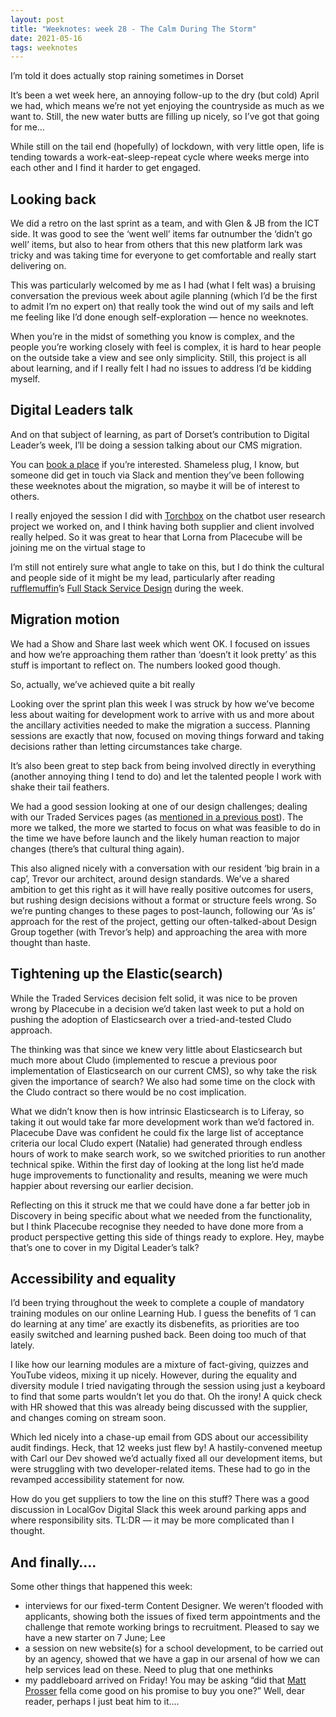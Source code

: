 ```yaml
---
layout: post
title: "Weeknotes: week 28 - The Calm During The Storm"
date: 2021-05-16
tags: weeknotes
---
```


I’m told it does actually stop raining sometimes in Dorset

It’s been a wet week here, an annoying follow-up to the dry (but cold) April we had, which means we’re not yet enjoying the countryside as much as we want to. Still, the new water butts are filling up nicely, so I’ve got that going for me…

While still on the tail end (hopefully) of lockdown, with very little open, life is tending towards a work-eat-sleep-repeat cycle where weeks merge into each other and I find it harder to get engaged.

## Looking back

We did a retro on the last sprint as a team, and with Glen & JB from the ICT side. It was good to see the ‘went well’ items far outnumber the ‘didn’t go well’ items, but also to hear from others that this new platform lark was tricky and was taking time for everyone to get comfortable and really start delivering on.

This was particularly welcomed by me as I had (what I felt was) a bruising conversation the previous week about agile planning (which I’d be the first to admit I’m no expert on) that really took the wind out of my sails and left me feeling like I’d done enough self-exploration — hence no weeknotes.

When you’re in the midst of something you know is complex, and the people you’re working closely with feel is complex, it is hard to hear people on the outside take a view and see only simplicity. Still, this project is all about learning, and if I really felt I had no issues to address I’d be kidding myself.

## Digital Leaders talk

And on that subject of learning, as part of Dorset’s contribution to Digital Leader’s week, I’ll be doing a session talking about our CMS migration.

You can [book a place](https://week.digileaders.com/?sc=EsJvNxZo) if you’re interested. Shameless plug, I know, but someone did get in touch via Slack and mention they’ve been following these weeknotes about the migration, so maybe it will be of interest to others.

I really enjoyed the session I did with [Torchbox](https://medium.com/u/b5f905ef3ce3?source=post_page-----ed41c2871098--------------------------------) on the chatbot user research project we worked on, and I think having both supplier and client involved really helped. So it was great to hear that Lorna from Placecube will be joining me on the virtual stage to

I’m still not entirely sure what angle to take on this, but I do think the cultural and people side of it might be my lead, particularly after reading [rufflemuffin](https://medium.com/u/b8747643e779?source=post_page-----ed41c2871098--------------------------------)’s [Full Stack Service Design](http://sarah-drummond.com/full-stack-service-design/) during the week.

## Migration motion

We had a Show and Share last week which went OK. I focused on issues and how we’re approaching them rather than ‘doesn’t it look pretty’ as this stuff is important to reflect on. The numbers looked good though.

So, actually, we’ve achieved quite a bit really

Looking over the sprint plan this week I was struck by how we’ve become less about waiting for development work to arrive with us and more about the ancillary activities needed to make the migration a success. Planning sessions are exactly that now, focused on moving things forward and taking decisions rather than letting circumstances take charge.

It’s also been great to step back from being involved directly in everything (another annoying thing I tend to do) and let the talented people I work with shake their tail feathers.

We had a good session looking at one of our design challenges; dealing with our Traded Services pages (as [mentioned in a previous post](/blog/2021/05/01/weeknotes-week-26)). The more we talked, the more we started to focus on what was feasible to do in the time we have before launch and the likely human reaction to major changes (there’s that cultural thing again).

This also aligned nicely with a conversation with our resident ‘big brain in a cap’, Trevor our architect, around design standards. We’ve a shared ambition to get this right as it will have really positive outcomes for users, but rushing design decisions without a format or structure feels wrong. So we’re punting changes to these pages to post-launch, following our ‘As is’ approach for the rest of the project, getting our often-talked-about Design Group together (with Trevor’s help) and approaching the area with more thought than haste.

## Tightening up the Elastic(search)

While the Traded Services decision felt solid, it was nice to be proven wrong by Placecube in a decision we’d taken last week to put a hold on pushing the adoption of Elasticsearch over a tried-and-tested Cludo approach.

The thinking was that since we knew very little about Elasticsearch but much more about Cludo (implemented to rescue a previous poor implementation of Elasticsearch on our current CMS), so why take the risk given the importance of search? We also had some time on the clock with the Cludo contract so there would be no cost implication.

What we didn’t know then is how intrinsic Elasticsearch is to Liferay, so taking it out would take far more development work than we’d factored in. Placecube Dave was confident he could fix the large list of acceptance criteria our local Cludo expert (Natalie) had generated through endless hours of work to make search work, so we switched priorities to run another technical spike. Within the first day of looking at the long list he’d made huge improvements to functionality and results, meaning we were much happier about reversing our earlier decision.

Reflecting on this it struck me that we could have done a far better job in Discovery in being specific about what we needed from the functionality, but I think Placecube recognise they needed to have done more from a product perspective getting this side of things ready to explore. Hey, maybe that’s one to cover in my Digital Leader’s talk?

## Accessibility and equality

I’d been trying throughout the week to complete a couple of mandatory training modules on our online Learning Hub. I guess the benefits of ‘I can do learning at any time’ are exactly its disbenefits, as priorities are too easily switched and learning pushed back. Been doing too much of that lately.

I like how our learning modules are a mixture of fact-giving, quizzes and YouTube videos, mixing it up nicely. However, during the equality and diversity module I tried navigating through the session using just a keyboard to find that some parts wouldn’t let you do that. Oh the irony! A quick check with HR showed that this was already being discussed with the supplier, and changes coming on stream soon.

Which led nicely into a chase-up email from GDS about our accessibility audit findings. Heck, that 12 weeks just flew by! A hastily-convened meetup with Carl our Dev showed we’d actually fixed all our development items, but were struggling with two developer-related items. These had to go in the revamped accessibility statement for now.

How do you get suppliers to tow the line on this stuff? There was a good discussion in LocalGov Digital Slack this week around parking apps and where responsibility sits. TL:DR — it may be more complicated than I thought.

## And finally….

Some other things that happened this week:

*   interviews for our fixed-term Content Designer. We weren’t flooded with applicants, showing both the issues of fixed term appointments and the challenge that remote working brings to recruitment. Pleased to say we have a new starter on 7 June; Lee
*   a session on new website(s) for a school development, to be carried out by an agency, showed that we have a gap in our arsenal of how we can help services lead on these. Need to plug that one methinks
*   my paddleboard arrived on Friday! You may be asking “did that [Matt Prosser](https://medium.com/u/ba983b1e0e37?source=post_page-----ed41c2871098--------------------------------) fella come good on his promise to buy you one?” Well, dear reader, perhaps I just beat him to it….
